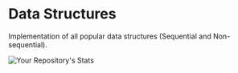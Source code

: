 # Data Structures
Implementation of all popular data structures (Sequential and Non-sequential).<br/>

![Your Repository's Stats](https://github-readme-stats.vercel.app/api/top-langs/?username=Harivansh-coder&theme=blue-green)

